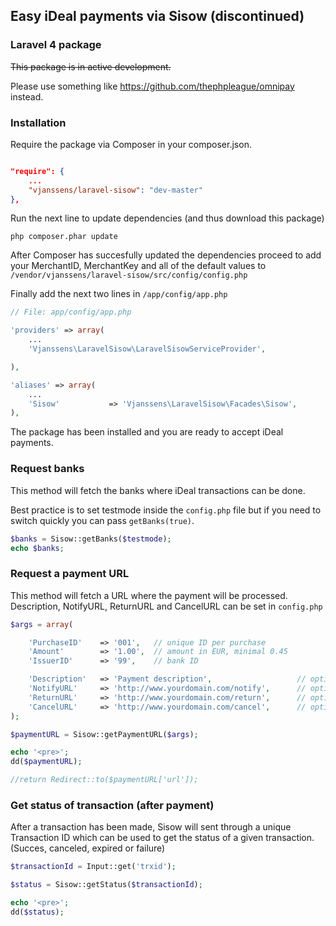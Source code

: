 ## Easy iDeal payments via Sisow (discontinued)
### Laravel 4 package

~~This package is in active development.~~

Please use something like https://github.com/thephpleague/omnipay instead.

### Installation

Require the package via Composer in your composer.json.

```json

"require": {
	...
	"vjanssens/laravel-sisow": "dev-master"
},

```

Run the next line to update dependencies (and thus download this package)

`php composer.phar update`

After Composer has succesfully updated the dependencies proceed to add your MerchantID, MerchantKey and all of the default values to 
`/vendor/vjanssens/laravel-sisow/src/config/config.php`

Finally add the next two lines in `/app/config/app.php`
```php
// File: app/config/app.php

'providers' => array(
    ...
    'Vjanssens\LaravelSisow\LaravelSisowServiceProvider',

),

'aliases' => array(
	...
	'Sisow'			  => 'Vjanssens\LaravelSisow\Facades\Sisow',
),
```

The package has been installed and you are ready to accept iDeal payments.

### Request banks
This method will fetch the banks where iDeal transactions can be done.

Best practice is to set testmode inside the `config.php` file but if you need to switch quickly you can pass `getBanks(true)`.

```php
$banks = Sisow::getBanks($testmode);
echo $banks;
```

### Request a payment URL
This method will fetch a URL where the payment will be processed.
Description, NotifyURL, ReturnURL and CancelURL can be set in `config.php`

```php
$args = array(

	'PurchaseID' 	=> '001', 	// unique ID per purchase
	'Amount'	 	=> '1.00',	// amount in EUR, minimal 0.45
	'IssuerID'	 	=> '99',	// bank ID 

	'Description'	=> 'Payment description',					// optional, see config file
	'NotifyURL'		=> 'http://www.yourdomain.com/notify',		// optional, see config file
	'ReturnURL'		=> 'http://www.yourdomain.com/return',		// optional, see config file
	'CancelURL'		=> 'http://www.yourdomain.com/cancel',		// optional, see config file
);

$paymentURL = Sisow::getPaymentURL($args);

echo '<pre>';
dd($paymentURL);

//return Redirect::to($paymentURL['url']);
```

### Get status of transaction (after payment)
After a transaction has been made, Sisow will sent through a unique Transaction ID which can be used
to get the status of a given transaction. (Succes, canceled, expired or failure)

```php
$transactionId = Input::get('trxid');

$status = Sisow::getStatus($transactionId);

echo '<pre>';
dd($status);
```
